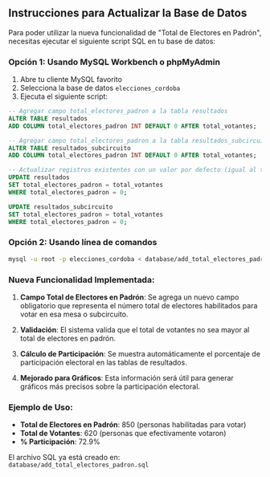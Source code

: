 ## Instrucciones para Actualizar la Base de Datos

Para poder utilizar la nueva funcionalidad de "Total de Electores en Padrón", necesitas ejecutar el siguiente script SQL en tu base de datos:

### Opción 1: Usando MySQL Workbench o phpMyAdmin
1. Abre tu cliente MySQL favorito
2. Selecciona la base de datos `elecciones_cordoba`
3. Ejecuta el siguiente script:

```sql
-- Agregar campo total_electores_padron a la tabla resultados
ALTER TABLE resultados 
ADD COLUMN total_electores_padron INT DEFAULT 0 AFTER total_votantes;

-- Agregar campo total_electores_padron a la tabla resultados_subcircuito
ALTER TABLE resultados_subcircuito 
ADD COLUMN total_electores_padron INT DEFAULT 0 AFTER total_votantes;

-- Actualizar registros existentes con un valor por defecto (igual al total de votantes)
UPDATE resultados 
SET total_electores_padron = total_votantes 
WHERE total_electores_padron = 0;

UPDATE resultados_subcircuito 
SET total_electores_padron = total_votantes 
WHERE total_electores_padron = 0;
```

### Opción 2: Usando línea de comandos
```bash
mysql -u root -p elecciones_cordoba < database/add_total_electores_padron.sql
```

### Nueva Funcionalidad Implementada:
1. **Campo Total de Electores en Padrón**: Se agrega un nuevo campo obligatorio que representa el número total de electores habilitados para votar en esa mesa o subcircuito.

2. **Validación**: El sistema valida que el total de votantes no sea mayor al total de electores en padrón.

3. **Cálculo de Participación**: Se muestra automáticamente el porcentaje de participación electoral en las tablas de resultados.

4. **Mejorado para Gráficos**: Esta información será útil para generar gráficos más precisos sobre la participación electoral.

### Ejemplo de Uso:
- **Total de Electores en Padrón**: 850 (personas habilitadas para votar)
- **Total de Votantes**: 620 (personas que efectivamente votaron)
- **% Participación**: 72.9%

El archivo SQL ya está creado en: `database/add_total_electores_padron.sql`
